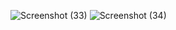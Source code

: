![Screenshot (33)](https://github.com/user-attachments/assets/ff02892f-e866-41f0-91e0-95a93b6cb564)
![Screenshot (34)](https://github.com/user-attachments/assets/0cee68fb-abcc-404e-a0b7-f94ead11abd3)
